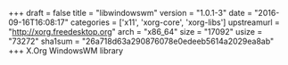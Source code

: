 +++
draft = false
title = "libwindowswm"
version = "1.0.1-3"
date = "2016-09-16T16:08:17"
categories = ['x11', 'xorg-core', 'xorg-libs']
upstreamurl = "http://xorg.freedesktop.org"
arch = "x86_64"
size = "17092"
usize = "73272"
sha1sum = "26a718d63a290876078e0edeeb5614a2029ea8ab"
+++
X.Org WindowsWM library